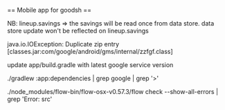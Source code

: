 == Mobile app for goodsh ==

NB: lineup.savings => the savings will be read once from data store. data store update won't be reflected on lineup.savings


java.io.IOException: Duplicate zip entry [classes.jar:com/google/android/gms/internal/zzfgf.class]

update app/build.gradle with latest google service version

./gradlew :app:dependencies | grep google | grep '>'


./node_modules/flow-bin/flow-osx-v0.57.3/flow check --show-all-errors | grep 'Error: src'